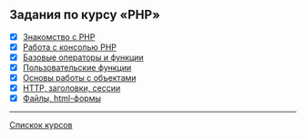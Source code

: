 ## Задания по курсу «PHP»

- [x] [Знакомство с PHP](https://github.com/TomSG03/php-basics-type-variable)
- [x] [Работа с консолью PHP](https://github.com/TomSG03/php-basics-console_script)
- [x] [Базовые операторы и функции](https://github.com/TomSG03/php-basics-operators)
- [x] [Пользовательские функции](https://github.com/TomSG03/php-basics-functions)
- [x] [Основы работы с объектами](https://github.com/TomSG03/php-basics-objects)
- [x] [HTTP, заголовки, сессии](https://github.com/TomSG03/php-basics-http)
- [x] [Файлы, html-формы](https://github.com/TomSG03/php-basics-form)

---
[Спискок курсов](https://github.com/TomSG03/Training-in-Netology)
